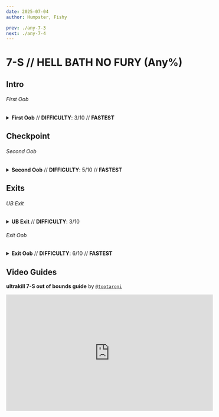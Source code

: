 ```yaml
---
date: 2025-07-04
author: Humpster, Fishy

prev: ./any-7-3
next: ./any-7-4
---
```


# 7-S // HELL BATH NO FURY (Any%)

## Intro

<div class="hidden-header">

###### First Oob

</div>

<details class="easy">
    <summary>
        <b>First Oob</b> // <b>DIFFICULTY</b>: 3/10 // <b>FASTEST</b>
    </summary>
    <p>
       Start with a <b><a href="/speedrun-tech#slam-storage">Slam store</a></b> in the starting room, and <b><a href="/speedrun-tech#dives">Dive</a></b> off the <b>side wall</b> and keep sliding until you make it to the wall you need to clip through.
       </p>
       <p>
       Once you are at the wall you want to go through, equip your <b>Freezeframe Rocket launcher</b> and <b><a href="/speedrun-tech#misclip">Misclip</a></b> through the wall and grab the checkpoint.
       </p>
       <p>
     <h3>VIDEO MISSING</h3>
       </p>
</details>

## Checkpoint

<div class="hidden-header">

###### Second Oob

</div>

<details class="medium">
    <summary>
        <b>Second Oob</b> // <b>DIFFICULTY</b>: 5/10 // <b>FASTEST</b>
    </summary>
    <p>
       You will now want to checkpoint, and then <b><a href="/speedrun-tech#dash-jump">Dash Jump</a></b> towards the <b>blue skull</b>, punch inside the red square (<i>player position doesnt matter</i>), and <b>checkpoint</b> as soon as you punch.
       </p>
            <img
        class="image"
        src="https://i.imgur.com/erT2CE1.png"
        width="735"
    ></img>
       <p>
       Be careful to not go too far when you <a href="/speedrun-tech#dash-jump">Dash Jump</a>, as if you go <b>too far</b> you will trigger the encounter, causing the door to close, making the oob harder.
       </p>
       <p>
       Once you have checkpointed, you will Dash to the wall of the hallway and do another <b><a href="/speedrun-tech#misclip">Misclip</a></b>, and make your way to the exit door.   <br />
        (<i>when you <a href="/speedrun-tech#misclip">misclip</a>, you will want to mount the rocket before hitting the roof this helps with consistency a lot for some reason</i>)
       </p>
       <p>
       <h3>VIDEO MISSING</h3>
       </p>
</details>

## Exits

<div class="hidden-header">

###### UB Exit

</div>

<details class="easy">
    <summary>
        <b>UB Exit</b> // <b>DIFFICULTY</b>: 3/10
    </summary>
    <p>
       Once the door is open, do a <b><a href="/speedrun-tech#ce-boost-core-eject-boost">CE Boost</a></b> and grab one of the cleaning tools. After that, perform a <b><a href="/speedrun-tech#ub-exit">UB Exit</a></b> and dont get hit by the terminal!
       </p>
       <p>
      <h3>VIDEO MISSING</h3>
       </p>
</details>

<div class="hidden-header">

###### Exit Oob

</div>

<details class="medium">
    <summary>
        <b>Exit Oob</b> // <b>DIFFICULTY</b>: 6/10 // <b>FASTEST</b>
    </summary>
    <p>
       Once the door is open, you will do an <b><a href="/speedrun-tech#ub-ultraboost">Ultra Boost</a></b> and grab a tool. As soon as you do, you will checkpoint and perform a <b><a href="/speedrun-tech#misclip">Misclip</a></b> the same place you did it the first time. You dont need to rush the oob. When you have clipped through the wall, make your way to where the exit pipe will load and once it loads, thats the end of the level!
       </p>
       <p>
       <h3>VIDEO MISSING</h3>
       </p>
</details>

## Video Guides
<b>ultrakill 7-S out of bounds guide</b> by <a href="https://www.youtube.com/@tootaroni/videos"><code>@tootaroni</code></a>
<iframe width="560" height="315" src="https://www.youtube.com/embed/C3_vrHdoXEg" frameborder="0" allow="accelerometer; autoplay; clipboard-write; encrypted-media; gyroscope; picture-in-picture" allowfullscreen></iframe>
